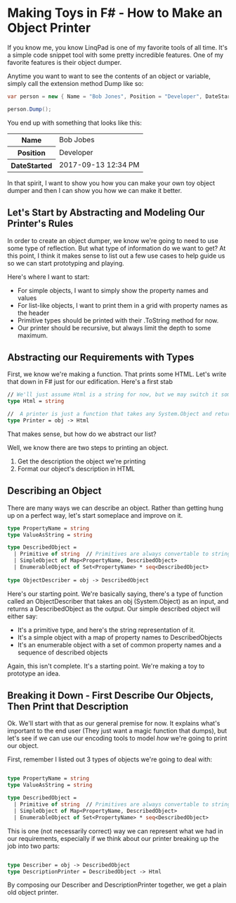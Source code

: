 # Making Toys in F# - How to Make an Object Printer

If you know me, you know LinqPad is one of my favorite tools of all time.  It's 
a simple code snippet tool with some pretty incredible features.  One of my
favorite features is their object dumper.

Anytime you want to want to see the contents of an object or variable, simply call 
the extension method Dump like so:

```csharp
var person = new { Name = "Bob Jones", Position = "Developer", DateStarted = DateTime.Now };

person.Dump();
```

You end up with something that looks like this:

<table>
<tr><th>Name</th><td>Bob Jobes</td></tr>
<tr><th>Position</th><td>Developer</td></tr>
<tr><th>DateStarted</th><td>2017-09-13 12:34 PM</td></tr>
</table>

In that spirit, I want to show you how you can make your own toy object dumper and 
then I can show you how we can make it better. 

## Let's Start by Abstracting and Modeling Our Printer's Rules

In order to create an object dumper, we know we're going to need to use some type of reflection.  But what type of information do we want to get?  At this point, I think it makes sense to list out a few use cases to help guide us so we can start prototyping and playing.

Here's where I want to start:

* For simple objects, I want to simply show the property names and values
* For list-like objects, I want to print them in a grid with property names as the header
* Primitive types should be printed with their .ToString method for now.
* Our printer should be recursive, but always limit the depth to some maximum.

## Abstracting our Requirements with Types

First, we know we're making a function.  That prints some HTML.  Let's write that down in F# just 
for our edification.  Here's a first stab

```fsharp
// We'll just assume Html is a string for now, but we may switch it something more structured later.
type Html = string

//  A printer is just a function that takes any System.Object and returns some Html
type Printer = obj -> Html
```

That makes sense, but how do we abstract our list?

Well, we know there are two steps to printing an object.  

1. Get the description the object we're printing
2. Format our object's description in HTML

## Describing an Object

There are many ways we can describe an object.  Rather than getting hung up on a perfect way, let's start 
someplace and improve on it.

```fsharp
type PropertyName = string
type ValueAsString = string

type DescribedObject = 
  | Primitive of string  // Primitives are always convertable to strings
  | SimpleObject of Map<PropertyName, DescribedObject>
  | EnumerableObject of Set<PropertyName> * seq<DescribedObject>
  
type ObjectDescriber = obj -> DescribedObject
```

Here's our starting point.  We're basically saying, there's a type of function called an ObjectDescriber
that takes an obj (System.Object) as an input, and returns a DescribedObject as the output.  Our simple described
object will either say:

* It's a primitive type, and here's the string representation of it.
* It's a simple object with a map of property names to DescribedObjects
* It's an enumerable object with a set of common property names and a sequence of described objects

Again, this isn't complete.  It's a starting point.  We're making a toy to prototype an idea.

## 


## Breaking it Down - First Describe Our Objects, Then Print that Description

Ok.  We'll start with that as our general premise for now.  It explains what's important to the 
end user (They just want a magic function that dumps), but let's see if we can use our encoding
tools to model *how* we're going to print our object.

First, remember I listed out 3 types of objects we're going to deal with:

```fsharp

type PropertyName = string
type ValueAsString = string

type DescribedObject = 
  | Primitive of string  // Primitives are always convertable to strings
  | SimpleObject of Map<PropertyName, DescribedObject>
  | EnumerableObject of Set<PropertyName> * seq<DescribedObject>
```

This is one (not necessarily correct) way we can represent what we had in our 
requirements, especially if we think about our printer breaking up the job into
two parts:

```fsharp

type Describer = obj -> DescribedObject
type DescriptionPrinter = DescribedObject -> Html

```

By composing our Describer and DescriptionPrinter together, we get a plain old object printer.

